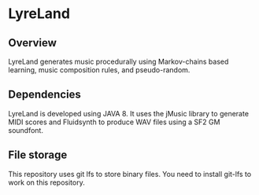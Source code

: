 LyreLand
========

Overview
--------

LyreLand generates music procedurally using Markov-chains based learning,
music composition rules, and pseudo-random.

Dependencies
------------

LyreLand is developed using JAVA 8. It uses the jMusic library to generate
MIDI scores and Fluidsynth to produce WAV files using a SF2 GM soundfont.

File storage
------------

This repository uses git lfs to store binary files. You need to install git-lfs
to work on this repository.
